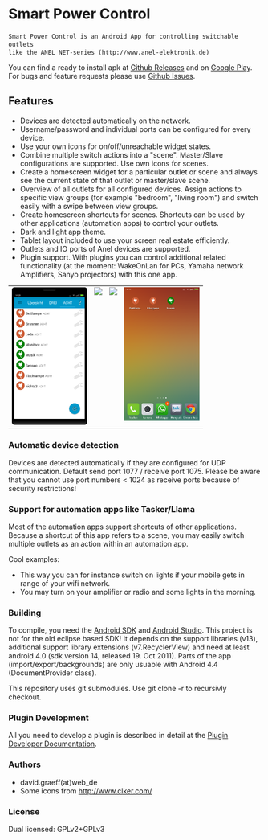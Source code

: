 # Smart Power Control
	Smart Power Control is an Android App for controlling switchable outlets
	like the ANEL NET-series (http://www.anel-elektronik.de)

You can find a ready to install apk at [Github Releases](https://github.com/davidgraeff/Android-NetPowerctrl/releases)
and on [Google Play](https://play.google.com/store/apps/details?id=oly.netpowerctrl).
For bugs and feature requests please use [Github Issues](https://github.com/davidgraeff/Android-NetPowerctrl/issues).

## Features
* Devices are detected automatically on the network.
* Username/password and individual ports can be configured for every device.
* Use your own icons for on/off/unreachable widget states.
* Combine multiple switch actions into a "scene". Master/Slave configurations are supported. Use own icons for scenes.
* Create a homescreen widget for a particular outlet or scene and always see the current state of that outlet or master/slave scene.
* Overview of all outlets for all configured devices. Assign actions to specific view groups (for example "bedroom", "living room") and switch easily with a swipe between view groups.
* Create homescreen shortcuts for scenes. Shortcuts can be used by other applications (automation apps) to control your outlets.
* Dark and light app theme.
* Tablet layout included to use your screen real estate efficiently.
* Outlets and IO ports of Anel devices are supported.
* Plugin support. With plugins you can control additional related functionality (at the moment: WakeOnLan for PCs, Yamaha network Amplifiers, Sanyo projectors) with this one app.

<table><tr valign="top">
<td><img width="150px" src="doc/outlets-v600.png" /></td>
<td><img width="150px" src="doc/devices-600.png" /></td>
<td><img width="150px" src="doc/alarms-600.png" /></td>
<td><img width="150px" src="doc/widgets-v600.png" /></td>
</tr></table>

### Automatic device detection
Devices are detected automatically if they are configured for UDP communication.
Default send port 1077 / receive port 1075. Please be aware that you cannot use port numbers < 1024 as receive ports because of security restrictions!

### Support for automation apps like Tasker/Llama
Most of the automation apps support shortcuts of other applications.
Because a shortcut of this app refers to a scene, you may easily switch multiple
outlets as an action within an automation app.

Cool examples:
* This way you can for instance switch on lights if your mobile gets in range of your wifi network.
* You may turn on your amplifier or radio and some lights in the morning.

### Building
To compile, you need the [Android SDK](http://developer.android.com/sdk)
and [Android Studio](http://developer.android.com/sdk/installing/studio.html).
This project is not for the old eclipse based SDK! It depends on the
support libraries (v13), additional support library extensions (v7.RecyclerView) and need at least android 4.0 (sdk version 14, released 19. Oct 2011). Parts of the app (import/export/backgrounds) are only usuable with Android 4.4 (DocumentProvider class).

This repository uses git submodules. Use git clone -r to recursivly checkout.

### Plugin Development
All you need to develop a plugin is described in detail at the [Plugin Developer Documentation](https://github.com/davidgraeff/Android-NetPowerctrl-Shared#plugin-developer-documentation).

### Authors
* david.graeff(at)web_de
* Some icons from http://www.clker.com/

### License
Dual licensed: GPLv2+GPLv3
